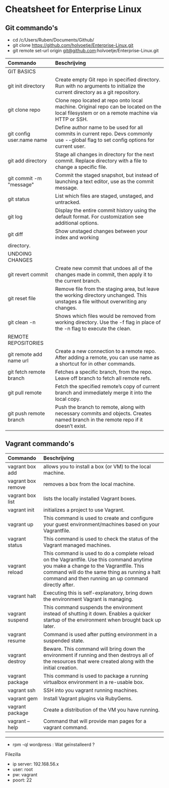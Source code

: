 # Cheatsheet for Enterprise Linux

## Git commando's

* cd /c/Users/Ruben/Documents/Github/
* git clone https://github.com/holvoetje/Enterprise-Linux.git
* git remote set-url origin git@github.com:holvoetje/Enterprise-Linux.git

| Commando | Beschrijving |
| :--- | :--- |
| GIT BASICS |
| git init directory | Create empty Git repo in specified directory. Run with no arguments to initialize the current directory as a git repository. |
| git clone repo | Clone repo located at repo onto local machine. Original repo can be located on the local filesystem or on a remote machine via HTTP or SSH. |
| git config user.name name | Define author name to be used for all commits in current repo. Devs commonly use --global flag to set config options for current user. |
| git add directory | Stage all changes in directory for the next commit. Replace directory with a file to change a specific file. |
| git commit -m "message" | Commit the staged snapshot, but instead of launching a text editor, use <message> as the commit message. |
| git status | List which files are staged, unstaged, and untracked. |
| git log | Display the entire commit history using the default format. For customization see additional options. |
| git diff | Show unstaged changes between your index and working 
directory. |
| UNDOING CHANGES |
| git revert commit | Create new commit that undoes all of the changes made in commit, then apply it to the current branch.|
| git reset file | Remove file from the staging area, but leave the working directory unchanged. This unstages a file without overwriting any changes. |
| git clean -n | Shows which files would be removed from working directory. Use the -f flag in place of the -n flag to execute the clean. |
| REMOTE REPOSITORIES |
| git remote add name url | Create a new connection to a remote repo. After adding a remote, you can use name as a shortcut for <url> in other commands. |
| git fetch remote branch | Fetches a specific branch, from the repo. Leave off branch to fetch all remote refs. |
| git pull remote | Fetch the specified remote’s copy of current branch and immediately merge it into the local copy. |
| git push remote branch | Push the branch to remote, along with necessary commits and objects. Creates named branch in the remote repo if it doesn’t exist. |

## Vagrant commando's

| Commando | Beschrijving |
| :--- | :--- |
| vagrant box add | allows you to install a box (or VM) to the local machine. |
| vagrant box remove | removes a box from the local machine. |
| vagrant box list | lists the locally installed Vagrant boxes. |
| vagrant init | initializes a project to use Vagrant. |
| vagrant up |This command is used to create and configure your guest environment/machines based on your Vagrantfile. |
| vagrant status | This command is used to check the status of the Vagrant managed machines. | 
| vagrant reload | This command is used to do a complete reload on the Vagrantfile. Use this command anytime you make a change to the Vagrantfile. This command will do the same thing as running a halt command and then running an up command directly after. |
| vagrant halt | Executing this is self-explanatory, bring down the environment Vagrant is managing. |
| vagrant suspend | This command suspends the environment instead of shutting it down. Enables a quicker startup of the environment when brought back up later. |
| vagrant resume | Command is used after putting environment in a suspended state. |
| vagrant destroy | Beware. This command will bring down the environment if running and then destroys all of the resources that were created along with the initial creation. |
| vagrant package | This command is used to package a running virtualbox environment in a re-usable box. |
| vagrant ssh | SSH into you vagrant running machines. |
| vagrant gem | Install Vagrant plugins via RubyGems. |
| vagrant package | Create a distribution of the VM you have running. |
| vagrant <command> –help | Command that will provide man pages for a vagrant command. |

---
* rpm -ql wordpress : Wat geïnstalleerd ?

Filezilla
* ip server: 192.168.56.x
* user: root
* pw: vagrant
* poort: 22
